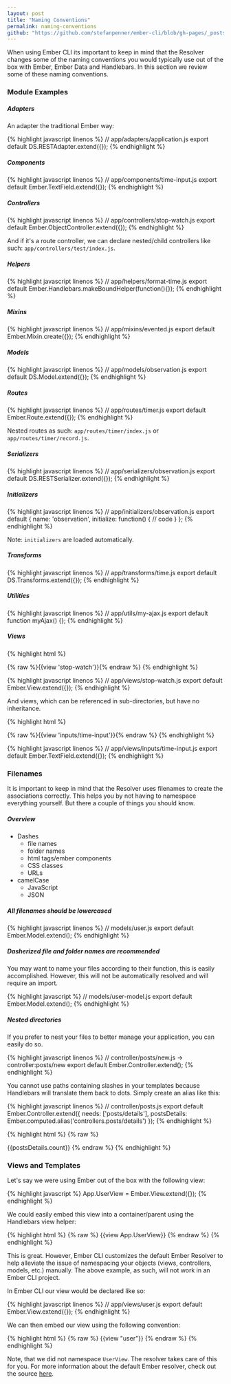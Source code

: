 ```yaml
---
layout: post
title: "Naming Conventions"
permalink: naming-conventions
github: "https://github.com/stefanpenner/ember-cli/blob/gh-pages/_posts/2014-04-01-naming-conventions.md"
---
```


When using Ember CLI its important to keep in mind that the Resolver changes
some of the naming conventions you would typically use out of the box with Ember,
Ember Data and Handlebars. In this section we review some of these naming conventions.

### Module Examples

##### Adapters

An adapter the traditional Ember way:

{% highlight javascript linenos %}
// app/adapters/application.js
export default DS.RESTAdapter.extend({});
{% endhighlight %}

##### Components

{% highlight javascript linenos %}
// app/components/time-input.js
export default Ember.TextField.extend({});
{% endhighlight %}

##### Controllers

{% highlight javascript linenos %}
// app/controllers/stop-watch.js
export default Ember.ObjectController.extend({});
{% endhighlight %}

And if it's a route controller, we can declare nested/child controllers
like such: `app/controllers/test/index.js`.

##### Helpers

{% highlight javascript linenos %}
// app/helpers/format-time.js
export default Ember.Handlebars.makeBoundHelper(function(){});
{% endhighlight %}

##### Mixins

{% highlight javascript linenos %}
// app/mixins/evented.js
export default Ember.Mixin.create({});
{% endhighlight %}

##### Models

{% highlight javascript linenos %}
// app/models/observation.js
export default DS.Model.extend({});
{% endhighlight %}

##### Routes

{% highlight javascript linenos %}
// app/routes/timer.js
export default Ember.Route.extend({});
{% endhighlight %}

Nested routes as such: `app/routes/timer/index.js` or `app/routes/timer/record.js`.

##### Serializers

{% highlight javascript linenos %}
// app/serializers/observation.js
export default DS.RESTSerializer.extend({});
{% endhighlight %}

##### Initializers

{% highlight javascript linenos %}
// app/initializers/observation.js
export default {
  name: 'observation',
  initialize: function() {
    // code
  }
};
{% endhighlight %}

Note: `initializers` are loaded automatically.

##### Transforms

{% highlight javascript linenos %}
// app/transforms/time.js
export default DS.Transforms.extend({});
{% endhighlight %}

##### Utilities

{% highlight javascript linenos %}
// app/utils/my-ajax.js
export default function myAjax() {};
{% endhighlight %}

##### Views

{% highlight html %}
<!-- app/index.hbs -->
{% raw %}{{view 'stop-watch'}}{% endraw %}
{% endhighlight %}

{% highlight javascript linenos %}
// app/views/stop-watch.js
export default Ember.View.extend({});
{% endhighlight %}

And views, which can be referenced in sub-directories, but have no inheritance.

{% highlight html %}
<!-- app/index.hbs -->
{% raw %}{{view 'inputs/time-input'}}{% endraw %}
{% endhighlight %}

{% highlight javascript linenos %}
// app/views/inputs/time-input.js
export default Ember.TextField.extend({});
{% endhighlight %}

### Filenames

It is important to keep in mind that the Resolver uses filenames to create
the associations correctly. This helps you by not having to namespace everything
yourself. But there a couple of things you should know.

##### Overview

- Dashes
  - file names
  - folder names
  - html tags/ember components
  - CSS classes
  - URLs
- camelCase
  - JavaScript
  - JSON

##### All filenames should be lowercased

{% highlight javascript linenos %}
// models/user.js
export default Ember.Model.extend();
{% endhighlight %}

##### Dasherized file and folder names are recommended

You may want to name your files according to their function, this is easily accomplished. However, this will not be automatically resolved and will require an import.

{% highlight javascript %}
// models/user-model.js
export default Ember.Model.extend();
{% endhighlight %}

##### Nested directories

If you prefer to nest your files to better manage your application, you can easily do so.

{% highlight javascript linenos %}
// controller/posts/new.js -> controller:posts/new
export default Ember.Controller.extend();
{% endhighlight %}

You cannot use paths containing slashes in your templates because Handlebars will translate
them back to dots. Simply create an alias like this:

{% highlight javascript linenos %}
// controller/posts.js
export default Ember.Controller.extend({
  needs: ['posts/details'],
  postsDetails: Ember.computed.alias('controllers.posts/details')
});
{% endhighlight %}

{% highlight html %}
{% raw %}
<!-- templates/posts.hbs -->
<!-- because {{controllers.posts/details.count}} does not work -->
{{postsDetails.count}}
{% endraw %}
{% endhighlight %}

### Views and Templates

Let's say we were using Ember out of the box with the following view:

{% highlight javascript %}
App.UserView = Ember.View.extend({});
{% endhighlight %}

We could easily embed this view into a container/parent using the Handlebars view helper:

{% highlight html %}
{% raw %}
{{view App.UserView}}
{% endraw %}
{% endhighlight %}

This is great. However, Ember CLI customizes the default Ember Resolver to help alleviate
the issue of namespacing your objects (views, controllers, models, etc.) manually.
The above example, as such, will not work in an Ember CLI project.

In Ember CLI our view would be declared like so:

{% highlight javascript linenos %}
// app/views/user.js
export default Ember.View.extend({});
{% endhighlight %}

We can then embed our view using the following convention:

{% highlight html %}
{% raw %}
{{view "user"}}
{% endraw %}
{% endhighlight %}

Note, that we did not namespace `UserView`. The resolver takes care of this for you.
For more information about the default Ember resolver, check out the source [here](https://github.com/emberjs/ember.js/blob/master/packages/ember-application/lib/system/resolver.js).
